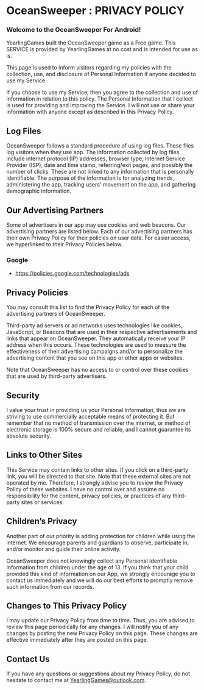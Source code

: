 # OceanSweeper : PRIVACY POLICY

### Welcome to the OceanSweeper For Android!

YearlingGames built the OceanSweeper game as a Free game. This SERVICE is provided by YearlingGames at no cost and is intended for use as is.

This page is used to inform visitors regarding my policies with the collection, use, and disclosure of Personal Information if anyone decided to use my Service.

If you choose to use my Service, then you agree to the collection and use of information in relation to this policy. The Personal Information that I collect is used for providing and improving the Service. I will not use or share your information with anyone except as described in this Privacy Policy.

## Log Files
OceanSweeper follows a standard procedure of using log files. These files log visitors when they use app. The information collected by log files include internet protocol (IP) addresses, browser type, Internet Service Provider (ISP), date and time stamp, referring/exit pages, and possibly the number of clicks. These are not linked to any information that is personally identifiable. The purpose of the information is for analyzing trends, administering the app, tracking users' movement on the app, and gathering demographic information.

## Our Advertising Partners
Some of advertisers in our app may use cookies and web beacons. Our advertising partners are listed below. Each of our advertising partners has their own Privacy Policy for their policies on user data. For easier access, we hyperlinked to their Privacy Policies below.

### Google

* https://policies.google.com/technologies/ads

## Privacy Policies
You may consult this list to find the Privacy Policy for each of the advertising partners of OceanSweeper.

Third-party ad servers or ad networks uses technologies like cookies, JavaScript, or Beacons that are used in their respective advertisements and links that appear on OceanSweeper. They automatically receive your IP address when this occurs. These technologies are used to measure the effectiveness of their advertising campaigns and/or to personalize the advertising content that you see on this app or other apps or websites.

Note that OceanSweeper has no access to or control over these cookies that are used by third-party advertisers.
## Security

I value your trust in providing us your Personal Information, thus we are striving to use commercially acceptable means of protecting it. But remember that no method of transmission over the internet, or method of electronic storage is 100% secure and reliable, and I cannot guarantee its absolute security.

## Links to Other Sites

This Service may contain links to other sites. If you click on a third-party link, you will be directed to that site. Note that these external sites are not operated by me. Therefore, I strongly advise you to review the Privacy Policy of these websites. I have no control over and assume no responsibility for the content, privacy policies, or practices of any third-party sites or services.

## Children’s Privacy

Another part of our priority is adding protection for children while using the internet. We encourage parents and guardians to observe, participate in, and/or monitor and guide their online activity.

OceanSweeper does not knowingly collect any Personal Identifiable Information from children under the age of 13. If you think that your child provided this kind of information on our App, we strongly encourage you to contact us immediately and we will do our best efforts to promptly remove such information from our records.

## Changes to This Privacy Policy

I may update our Privacy Policy from time to time. Thus, you are advised to review this page periodically for any changes. I will notify you of any changes by posting the new Privacy Policy on this page. These changes are effective immediately after they are posted on this page.

## Contact Us

If you have any questions or suggestions about my Privacy Policy, do not hesitate to contact me at YearlingGames@outlook.com.
